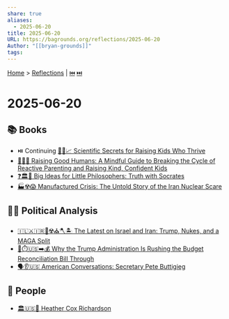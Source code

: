 ```yaml
---
share: true
aliases:
  - 2025-06-20
title: 2025-06-20
URL: https://bagrounds.org/reflections/2025-06-20
Author: "[[bryan-grounds]]"
tags: 
---
```

[Home](../index.md) > [Reflections](./index.md) | [⏮️](./2025-06-19.md) [⏭️](./2025-06-21.md)  
# 2025-06-20  
## 📚 Books  
- ⏯️ Continuing [🧪👶📈 Scientific Secrets for Raising Kids Who Thrive](../books/scientific-secrets-for-raising-kids-who-thrive.md)  
- [🌱👼🏼 Raising Good Humans: A Mindful Guide to Breaking the Cycle of Reactive Parenting and Raising Kind, Confident Kids](../books/raising-good-humans-a-mindful-guide-to-breaking-the-cycle-of-reactive-parenting-and-raising-kind-confident-kids.md)  
- [❓🏛️👶 Big Ideas for Little Philosophers: Truth with Socrates](../books/big-ideas-for-little-philosophers-truth-with-socrates.md)  
- [🏭☢️😱 Manufactured Crisis: The Untold Story of the Iran Nuclear Scare](../books/manufactured-crisis-the-untold-story-of-the-iran-nuclear-scare.md)  
  
## 📰🤔 Political Analysis  
- [🇮🇱⚔️🇮🇷👹☢️⛪🪓🏝️ The Latest on Israel and Iran: Trump, Nukes, and a MAGA Split](../videos/the-latest-on-israel-and-iran-trump-nukes-and-a-maga-split.md)  
- [👹⏱️🇺🇸➡️💰 Why the Trump Administration Is Rushing the Budget Reconciliation Bill Through](../videos/why-the-trump-administration-is-rushing-the-budget-reconciliation-bill-through.md)  
- [🗣️👂🇺🇸 American Conversations: Secretary Pete Buttigieg](../videos/american-conversations-secretary-pete-buttigieg.md)  
  
## 👥 People  
- [🏛️🇺🇸📖 Heather Cox Richardson](../people/heather-cox-richardson.md)